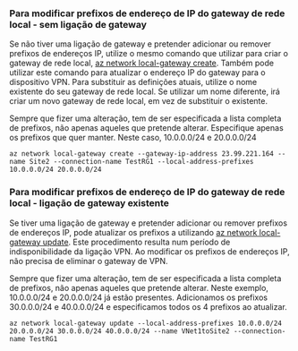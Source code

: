 ### <a name="noconnection"></a>Para modificar prefixos de endereço de IP do gateway de rede local - sem ligação de gateway

Se não tiver uma ligação de gateway e pretender adicionar ou remover prefixos de endereços IP, utilize o mesmo comando que utilizar para criar o gateway de rede local, [az network local-gateway create](https://docs.microsoft.com/cli/azure/network/local-gateway#create). Também pode utilizar este comando para atualizar o endereço IP do gateway para o dispositivo VPN. Para substituir as definições atuais, utilize o nome existente do seu gateway de rede local. Se utilizar um nome diferente, irá criar um novo gateway de rede local, em vez de substituir o existente.

Sempre que fizer uma alteração, tem de ser especificada a lista completa de prefixos, não apenas aqueles que pretende alterar. Especifique apenas os prefixos que quer manter. Neste caso, 10.0.0.0/24 e 20.0.0.0/24

```azurecli
az network local-gateway create --gateway-ip-address 23.99.221.164 --name Site2 --connection-name TestRG1 --local-address-prefixes 10.0.0.0/24 20.0.0.0/24
```

### <a name="withconnection"></a>Para modificar prefixos de endereço de IP do gateway de rede local - ligação de gateway existente

Se tiver uma ligação de gateway e pretender adicionar ou remover prefixos de endereços IP, pode atualizar os prefixos a utilizando [az network local-gateway update](https://docs.microsoft.com/cli/azure/network/local-gateway#update). Este procedimento resulta num período de indisponibilidade da ligação VPN. Ao modificar os prefixos de endereços IP, não precisa de eliminar o gateway de VPN.

Sempre que fizer uma alteração, tem de ser especificada a lista completa de prefixos, não apenas aqueles que pretende alterar. Neste exemplo, 10.0.0.0/24 e 20.0.0.0/24 já estão presentes. Adicionamos os prefixos 30.0.0.0/24 e 40.0.0.0/24 e especificamos todos os 4 prefixos ao atualizar.

```azurecli
az network local-gateway update --local-address-prefixes 10.0.0.0/24 20.0.0.0/24 30.0.0.0/24 40.0.0.0/24 --name VNet1toSite2 --connection-name TestRG1
```